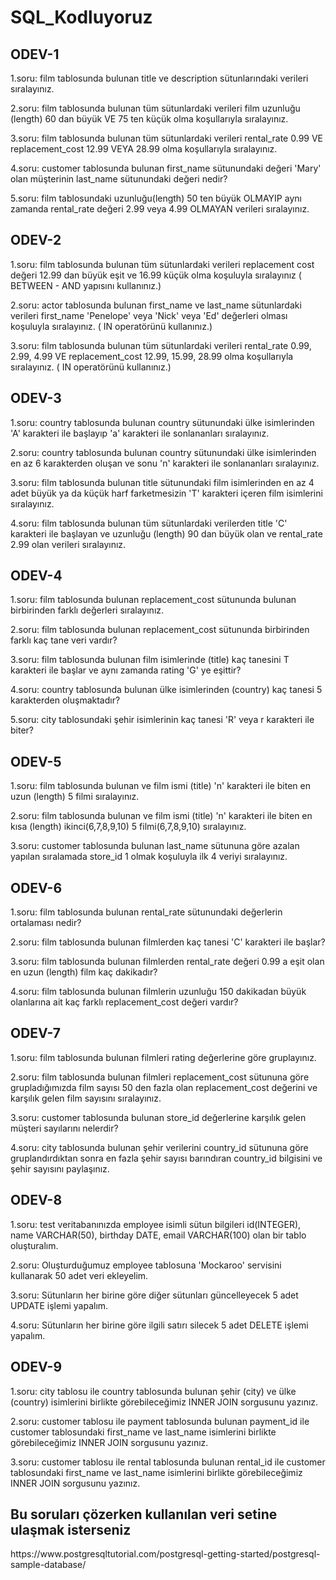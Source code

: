 # SQL_Kodluyoruz

<h2>ODEV-1</h2>

1.soru:
film tablosunda bulunan title ve description sütunlarındaki verileri sıralayınız.

2.soru: 
film tablosunda bulunan tüm sütunlardaki verileri film uzunluğu (length) 60 dan büyük VE 75 ten küçük olma koşullarıyla sıralayınız.

3.soru:
film tablosunda bulunan tüm sütunlardaki verileri rental_rate 0.99 VE replacement_cost 12.99 VEYA 28.99 olma koşullarıyla sıralayınız.

4.soru:
customer tablosunda bulunan first_name sütunundaki değeri 'Mary' olan müşterinin last_name sütunundaki değeri nedir?

5.soru:
film tablosundaki uzunluğu(length) 50 ten büyük OLMAYIP aynı zamanda rental_rate değeri 2.99 veya 4.99 OLMAYAN verileri sıralayınız.


<h2>ODEV-2</h2>

1.soru:
film tablosunda bulunan tüm sütunlardaki verileri replacement cost değeri 12.99 dan büyük eşit ve 16.99 küçük olma koşuluyla sıralayınız ( BETWEEN - AND yapısını kullanınız.)

2.soru:
actor tablosunda bulunan first_name ve last_name sütunlardaki verileri first_name 'Penelope' veya 'Nick' veya 'Ed' değerleri olması koşuluyla sıralayınız. ( IN operatörünü kullanınız.)

3.soru:
film tablosunda bulunan tüm sütunlardaki verileri rental_rate 0.99, 2.99, 4.99 VE replacement_cost 12.99, 15.99, 28.99 olma koşullarıyla sıralayınız. ( IN operatörünü kullanınız.)

<h2>ODEV-3</h2>

1.soru:
country tablosunda bulunan country sütunundaki ülke isimlerinden 'A' karakteri ile başlayıp 'a' karakteri ile sonlananları sıralayınız.

2.soru:
country tablosunda bulunan country sütunundaki ülke isimlerinden en az 6 karakterden oluşan ve sonu 'n' karakteri ile sonlananları sıralayınız.

3.soru:
film tablosunda bulunan title sütunundaki film isimlerinden en az 4 adet büyük ya da küçük harf farketmesizin 'T' karakteri içeren film isimlerini sıralayınız.

4.soru:
film tablosunda bulunan tüm sütunlardaki verilerden title 'C' karakteri ile başlayan ve uzunluğu (length) 90 dan büyük olan ve rental_rate 2.99 olan verileri sıralayınız.

<h2>ODEV-4</h2>

1.soru:
film tablosunda bulunan replacement_cost sütununda bulunan birbirinden farklı değerleri sıralayınız.

2.soru:
film tablosunda bulunan replacement_cost sütununda birbirinden farklı kaç tane veri vardır?

3.soru:
film tablosunda bulunan film isimlerinde (title) kaç tanesini T karakteri ile başlar ve aynı zamanda rating 'G' ye eşittir?

4.soru:
country tablosunda bulunan ülke isimlerinden (country) kaç tanesi 5 karakterden oluşmaktadır?

5.soru:
city tablosundaki şehir isimlerinin kaç tanesi 'R' veya r karakteri ile biter?

<h2>ODEV-5</h2>

1.soru:
film tablosunda bulunan ve film ismi (title) 'n' karakteri ile biten en uzun (length) 5 filmi sıralayınız.

2.soru:
film tablosunda bulunan ve film ismi (title) 'n' karakteri ile biten en kısa (length) ikinci(6,7,8,9,10) 5 filmi(6,7,8,9,10) sıralayınız.

3.soru:
customer tablosunda bulunan last_name sütununa göre azalan yapılan sıralamada store_id 1 olmak koşuluyla ilk 4 veriyi sıralayınız.

<h2>ODEV-6</h2>

1.soru:
film tablosunda bulunan rental_rate sütunundaki değerlerin ortalaması nedir?

2.soru:
film tablosunda bulunan filmlerden kaç tanesi 'C' karakteri ile başlar?

3.soru:
film tablosunda bulunan filmlerden rental_rate değeri 0.99 a eşit olan en uzun (length) film kaç dakikadır?

4.soru:
film tablosunda bulunan filmlerin uzunluğu 150 dakikadan büyük olanlarına ait kaç farklı replacement_cost değeri vardır?

<h2>ODEV-7</h2>

1.soru:
film tablosunda bulunan filmleri rating değerlerine göre gruplayınız.

2.soru:
film tablosunda bulunan filmleri replacement_cost sütununa göre grupladığımızda film sayısı 50 den fazla olan replacement_cost değerini ve karşılık gelen film sayısını sıralayınız.

3.soru:
customer tablosunda bulunan store_id değerlerine karşılık gelen müşteri sayılarını nelerdir? 

4.soru:
city tablosunda bulunan şehir verilerini country_id sütununa göre gruplandırdıktan sonra en fazla şehir sayısı barındıran country_id bilgisini ve şehir sayısını paylaşınız.

<h2>ODEV-8</h2>

1.soru:
test veritabanınızda employee isimli sütun bilgileri id(INTEGER), name VARCHAR(50), birthday DATE, email VARCHAR(100) olan bir tablo oluşturalım.

2.soru:
Oluşturduğumuz employee tablosuna 'Mockaroo' servisini kullanarak 50 adet veri ekleyelim.

3.soru:
Sütunların her birine göre diğer sütunları güncelleyecek 5 adet UPDATE işlemi yapalım.

4.soru:
Sütunların her birine göre ilgili satırı silecek 5 adet DELETE işlemi yapalım.

<h2>ODEV-9</h2>

1.soru:
city tablosu ile country tablosunda bulunan şehir (city) ve ülke (country) isimlerini birlikte görebileceğimiz INNER JOIN sorgusunu yazınız.

2.soru:
customer tablosu ile payment tablosunda bulunan payment_id ile customer tablosundaki first_name ve last_name isimlerini birlikte görebileceğimiz INNER JOIN sorgusunu yazınız.

3.soru:
customer tablosu ile rental tablosunda bulunan rental_id ile customer tablosundaki first_name ve last_name isimlerini birlikte görebileceğimiz INNER JOIN sorgusunu yazınız.

<h2>Bu soruları çözerken kullanılan veri setine ulaşmak isterseniz</h2>
https://www.postgresqltutorial.com/postgresql-getting-started/postgresql-sample-database/
